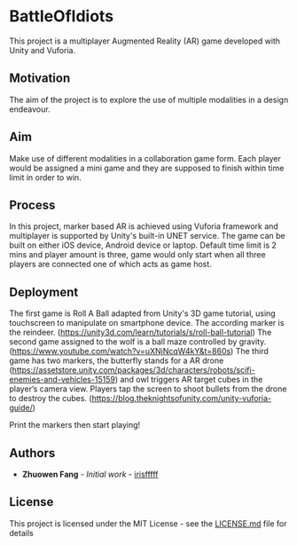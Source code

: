 # BattleOfIdiots
This project is a multiplayer Augmented Reality (AR) game developed with Unity and Vuforia.

## Motivation
The aim of the project is to explore the use of multiple modalities in a design endeavour.

## Aim
Make use of different modalities in a collaboration game form. Each player would be assigned a mini game and they are supposed to finish within time limit in order to win.

## Process
In this project, marker based AR is achieved using Vuforia framework and multiplayer is supported by Unity's built-in UNET service. The game can be built on either iOS device, Android device or laptop. Default time limit is 2 mins and player amount is three, game would only start when all three players are connected one of which acts as game host.

## Deployment
The first game is Roll A Ball adapted from Unity's 3D game tutorial, using touchscreen to manipulate on smartphone device. The according marker is the reindeer. (https://unity3d.com/learn/tutorials/s/roll-ball-tutorial)
The second game assigned to the wolf is a ball maze controlled by gravity. (https://www.youtube.com/watch?v=uXNjNcqW4kY&t=860s)
The third game has two markers, the butterfly stands for a AR drone (https://assetstore.unity.com/packages/3d/characters/robots/scifi-enemies-and-vehicles-15159) and owl triggers AR target cubes in the player’s camera view. Players tap the screen to shoot bullets from the drone to destroy the cubes. (https://blog.theknightsofunity.com/unity-vuforia-guide/)

Print the markers then start playing!


## Authors

* **Zhuowen Fang** - *Initial work* - [irisfffff](https://github.com/irisfffff)

## License

This project is licensed under the MIT License - see the [LICENSE.md](LICENSE.md) file for details
